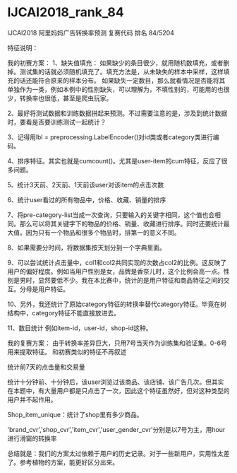 # IJCAI2018_rank_84
 IJCAI2018 阿里妈妈广告转换率预测 复赛代码 排名 84/5204

特征说明：

我的初赛方案：
1、缺失值填充：
如果缺少的条目很少，就用随机数填充，或者删掉。测试集的话就必须随机填充了。填充方法是，从未缺失的样本中采样，这样填充的话还能符合原来的样本分布。
如果缺失一定数目，那么就看情况是否能将其单独作为一类，例如本例中的性别缺失，可以理解为，不填性别的，可能用的也很少，转换率也很低，甚至是爬虫玩家。

2、最好将测试数据和训练数据拼起来预测。不过需要注意的是，涉及到统计数据时，要看是否要训练测试一起统计？

3、记得用lbl = preprocessing.LabelEncoder()对id类或者category类进行编码。

4、排序特征。其实也就是cumcount()。尤其是user-item的cum特征，反应了很多问题。

5、统计3天前、2天前、1天前该user对该item的点击次数

6、统计user看过的所有物品中，价格、收藏、销量的排序

7、将pre-category-list当成一次查询，只要输入的关键字相同，这个值也会相同。那么可以将其关键字下的物品的价格、销量、收藏进行排序。同时还要统计最大值。因为只有一个物品和很多个物品时，排第一的意义不同。

8、如果需要分时间，将数据集按天划分到一个字典里面。

9、可以尝试统计点击量中，col1和col2共同实现的次数占col2的比例。这反映了用户的偏好程度。例如当用户性别是女，品牌是香奈儿时，这个比例会高一点。性别是男时，显然要低不少。我在本比赛中，统计的是用户特征和商品特征之间的交互。分母是用户特征。

10、另外，我还统计了原始category特征的转换率替代category特征。毕竟在树结构中，category特征不能直接放进去。

11、数目统计 例如item-id，user-id，shop-id这种。



我的复赛方案：
由于转换率差异巨大，只用7号当天作为训练集和验证集。0-6号用来提取特征。
和初赛类似的特征不再叙述

统计前7天的点击量和交易量

统计十分钟前、十分钟后，该user浏览过该商品、该店铺、该广告几次。但其实在本题中，有大量用户都是只点击了一次，因此这个特征虽然好，但对这种类型的用户并不起作用。

Shop_item_unique：统计了shop里有多少商品。

'brand_cvr','shop_cvr','item_cvr','user_gender_cvr'分别是以7号为主，用hour进行滑窗的转换率


总结就是：我们的方案太过依赖于用户的历史记录。对于一些新用户，实用性太差了。参考植物的方案，能更好区分出来。
